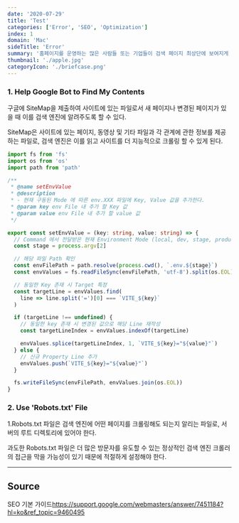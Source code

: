 ```yaml
---
date: '2020-07-29'
title: 'Test'
categories: ['Error', 'SEO', 'Optimization']
index: 1
domain: 'Mac'
sideTitle: 'Error'
summary: '홈페이지를 운영하는 많은 사람들 또는 기업들이 검색 페이지 최상단에 보여지게 하기 위해 어떤 최적화 작업을 하는지 알아보자.'
thumbnail: './apple.jpg'
categoryIcon: './briefcase.png'
---
```


### 1. Help Google Bot to Find My Contents

구글에 SiteMap을 제출하여 사이트에 있는 파일로서 새 페이지나 변경된 페이지가 있을 때 이를 검색 엔진에 알려주도록 할 수 있다.

SiteMap은 사이트에 있는 페이지, 동영상 및 기타 파일과 각 관계에 관한 정보를 제공하는 파일로, 검색 엔진은 이를 읽고 사이트를 더 지능적으로 크롤링 할 수 있게 된다.

```ts
import fs from 'fs'
import os from 'os'
import path from 'path'

/**
 * @name setEnvValue
 * @description
 * - 현재 구동된 Mode 에 따른 env.XXX 파일에 Key, Value 값을 추가한다.
 * @param key env File 내 추가 할 Key 값
 * @param value env File 내 추가 할 value 값
 */

export const setEnvValue = (key: string, value: string) => {
  // Command 에서 전달받은 현재 Environment Mode (local, dev, stage, production)
  const stage = process.argv[2]

  // 해당 파일 Path 확인
  const envFilePath = path.resolve(process.cwd(), `.env.${stage}`)
  const envValues = fs.readFileSync(envFilePath, 'utf-8').split(os.EOL)

  // 동일한 Key 존재 시 Target 특정
  const targetLine = envValues.find(
    line => line.split('=')[0] === `VITE_${key}`
  )

  if (targetLine !== undefined) {
    // 동일한 key 존재 시 변경된 값으로 해당 Line 재작성
    const targetLineIndex = envValues.indexOf(targetLine)

    envValues.splice(targetLineIndex, 1, `VITE_${key}="${value}"`)
  } else {
    // 신규 Property Line 추가
    envValues.push(`VITE_${key}="${value}"`)
  }

  fs.writeFileSync(envFilePath, envValues.join(os.EOL))
}

```
### 2. Use 'Robots.txt' File

1.Robots.txt 파일은 검색 엔진에 어떤 페이지를 크롤링해도 되는지 알리는 파일로, 서버의 루트 디렉토리에 있어야 한다.

과도한 Robots.txt 파일은 더 많은 방문자를 유도할 수 있는 정상적인 검색 엔진 크롤러의 접근을 막을 가능성이 있기 때문에 적절하게 설정해야 한다.

---

## Source

SEO 기본 가이드[<https://support.google.com/webmasters/answer/7451184?hl=ko&ref_topic=9460495>](<https://support.google.com/webmasters/answer/7451184?hl=ko&ref_topic=9460495>)